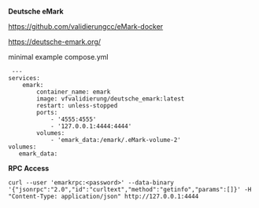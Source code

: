 **Deutsche eMark**

https://github.com/validierungcc/eMark-docker

https://deutsche-emark.org/


minimal example compose.yml

     ---
    services:
        emark:
            container_name: emark
            image: vfvalidierung/deutsche_emark:latest
            restart: unless-stopped
            ports:
                - '4555:4555'
                - '127.0.0.1:4444:4444'
            volumes:
                - 'emark_data:/emark/.eMark-volume-2'
    volumes:
       emark_data:

**RPC Access**

    curl --user 'emarkrpc:<password>' --data-binary '{"jsonrpc":"2.0","id":"curltext","method":"getinfo","params":[]}' -H "Content-Type: application/json" http://127.0.0.1:4444
